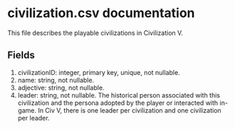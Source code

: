 # civilization.csv documentation

This file describes the playable civilizations in Civilization V.

## Fields
1. civilizationID: integer, primary key, unique, not nullable.
1. name: string, not nullable.
1. adjective: string, not nullable.
1. leader: string, not nullable. The historical person associated with this civilization and the persona adopted by the player or interacted with in-game. In Civ V, there is one leader per civilization and one civilization per leader.